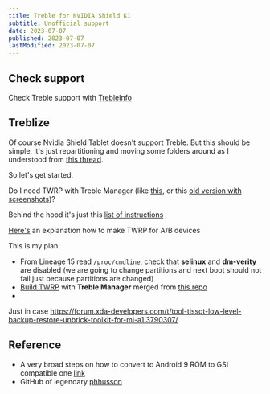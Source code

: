 ```yaml
---
title: Treble for NVIDIA Shield K1
subtitle: Unofficial support
date: 2023-07-07
published: 2023-07-07
lastModified: 2023-07-07
---
```


## Check support

Check Treble support with [TrebleInfo](https://gitlab.com/TrebleInfo/TrebleInfo/-/releases)

## Treblize

Of course Nvidia Shield Tablet doesn't support Treble. But this should be simple, it's just repartitioning and moving some folders around as I understood from [this thread](https://forum.xda-developers.com/t/guide-q-a-treble-from-stock-to-treble-everything-you-need-to-know.3793734/).

So let's get started.

Do I need TWRP with Treble Manager (like [this](https://forum.xda-developers.com/t/recovery-treble-twrp-3-3-1-0-with-tissot-manager.3976117/), or this [old version with screenshots](https://forum.xda-developers.com/t/recovery-treble-retired-twrp-with-tissot-manager-treble-dual-boot-support.3793637/))?

Behind the hood it's just this [list of instructions](https://github.com/Giovix92/twrp_device_xiaomi_tissot/blob/android-9.0/recovery/root/tissot_manager/installer.sh#L73)

[Here's](https://forum.xda-developers.com/t/dev-how-to-compile-twrp-touch-recovery.1943625/) an explanation how to make TWRP for A/B devices

This is my plan:

- From Lineage 15 read `/proc/cmdline`, check that **selinux** and **dm-verity** are disabled (we are going to change partitions and next boot should not fail just because partitions are changed)
- [Build TWRP](https://forum.xda-developers.com/t/dev-how-to-compile-twrp-touch-recovery.1943625/) with **Treble Manager** merged from [this repo](https://github.com/Giovix92/twrp_device_xiaomi_tissot)
- 

Just in case https://forum.xda-developers.com/t/tool-tissot-low-level-backup-restore-unbrick-toolkit-for-mi-a1.3790307/


## Reference

- A very broad steps on how to convert to Android 9 ROM to GSI compatible one [link](https://4pda.to/forum/index.php?showtopic=892755&st=3380#entry75861460)
- GitHub of legendary [phhusson](https://github.com/phhusson/treble_experimentations)
